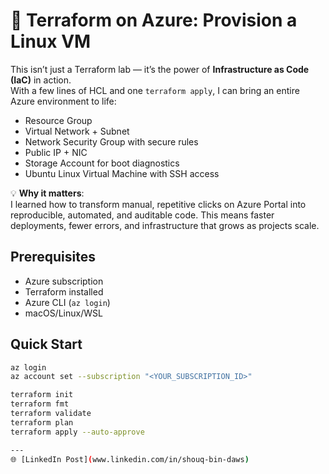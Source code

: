 # 🚀 Terraform on Azure: Provision a Linux VM

This isn’t just a Terraform lab — it’s the power of **Infrastructure as Code (IaC)** in action.  
With a few lines of HCL and one `terraform apply`, I can bring an entire Azure environment to life:

- Resource Group  
- Virtual Network + Subnet  
- Network Security Group with secure rules  
- Public IP + NIC  
- Storage Account for boot diagnostics  
- Ubuntu Linux Virtual Machine with SSH access  

💡 **Why it matters**:  
I learned how to transform manual, repetitive clicks on Azure Portal into reproducible, automated, and auditable code. This means faster deployments, fewer errors, and infrastructure that grows as projects scale.  

## Prerequisites
- Azure subscription
- Terraform installed
- Azure CLI (`az login`)
- macOS/Linux/WSL

## Quick Start
```bash
az login
az account set --subscription "<YOUR_SUBSCRIPTION_ID>"

terraform init
terraform fmt
terraform validate
terraform plan
terraform apply --auto-approve

---
🌐 [LinkedIn Post](www.linkedin.com/in/shouq-bin-daws) 
